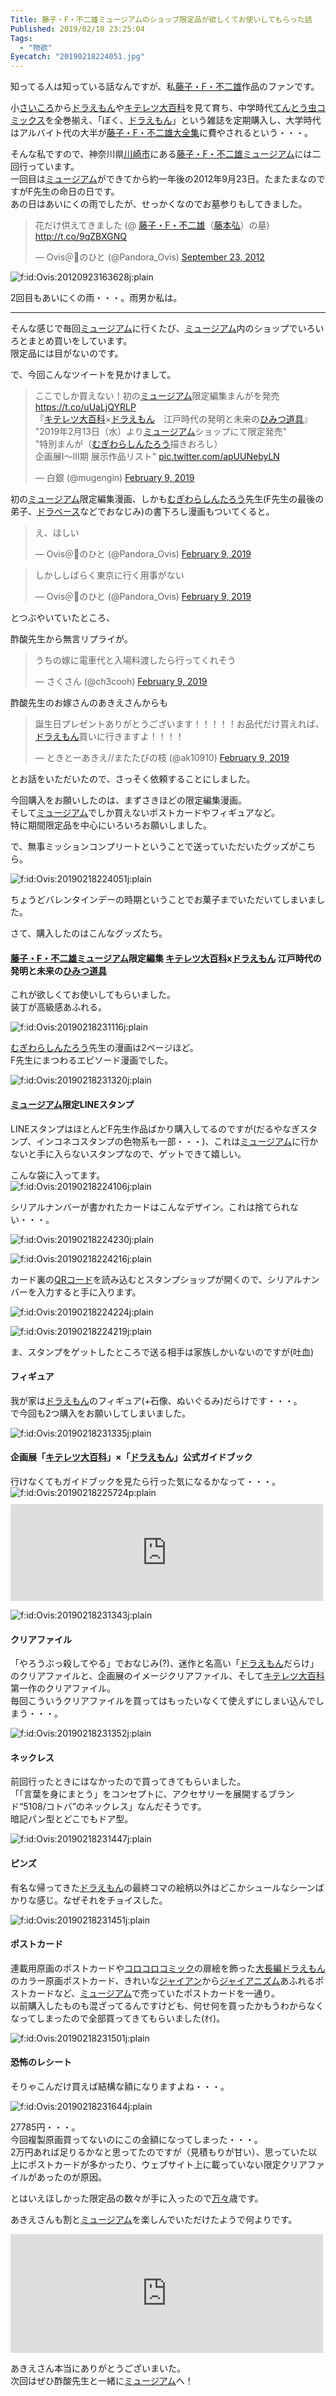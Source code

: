 ```yaml
---
Title: 藤子・F・不二雄ミュージアムのショップ限定品が欲しくてお使いしてもらった話
Published: 2019/02/18 23:25:04
Tags:
  - "物欲"
Eyecatch: "20190218224051.jpg"
---
```

<p>知ってる人は知っている話なんですが、私<a class="keyword" href="http://d.hatena.ne.jp/keyword/%C6%A3%BB%D2%A1%A6F%A1%A6%C9%D4%C6%F3%CD%BA">藤子・F・不二雄</a>作品のファンです。</p>

<p>小<a class="keyword" href="http://d.hatena.ne.jp/keyword/%A4%B5%A4%A4%A4%B3%A4%ED">さいころ</a>から<a class="keyword" href="http://d.hatena.ne.jp/keyword/%A5%C9%A5%E9%A4%A8%A4%E2%A4%F3">ドラえもん</a>や<a class="keyword" href="http://d.hatena.ne.jp/keyword/%A5%AD%A5%C6%A5%EC%A5%C4%C2%E7%C9%B4%B2%CA">キテレツ大百科</a>を見て育ち、中学時代<a class="keyword" href="http://d.hatena.ne.jp/keyword/%A4%C6%A4%F3%A4%C8%A4%A6%C3%EE%A5%B3%A5%DF%A5%C3%A5%AF%A5%B9">てんとう虫コミックス</a>を全巻揃え、「ぼく、<a class="keyword" href="http://d.hatena.ne.jp/keyword/%A5%C9%A5%E9%A4%A8%A4%E2%A4%F3">ドラえもん</a>」という雑誌を定期購入し、大学時代はアルバイト代の大半が<a class="keyword" href="http://d.hatena.ne.jp/keyword/%C6%A3%BB%D2%A1%A6F%A1%A6%C9%D4%C6%F3%CD%BA%C2%E7%C1%B4%BD%B8">藤子・F・不二雄大全集</a>に費やされるという・・・。</p>

<p>そんな私ですので、神奈川県<a class="keyword" href="http://d.hatena.ne.jp/keyword/%C0%EE%BA%EA%BB%D4">川崎市</a>にある<a class="keyword" href="http://d.hatena.ne.jp/keyword/%C6%A3%BB%D2%A1%A6F%A1%A6%C9%D4%C6%F3%CD%BA%A5%DF%A5%E5%A1%BC%A5%B8%A5%A2%A5%E0">藤子・F・不二雄ミュージアム</a>には二回行っています。<br/>
一回目は<a class="keyword" href="http://d.hatena.ne.jp/keyword/%A5%DF%A5%E5%A1%BC%A5%B8%A5%A2%A5%E0">ミュージアム</a>ができてから約一年後の2012年9月23日。たまたまなのですがF先生の命日の日です。<br/>
あの日はあいにくの雨でしたが、せっかくなのでお墓参りもしてきました。</p>

<p><blockquote class="twitter-tweet" data-lang="HASH(0xd554618)"><p lang="ja" dir="ltr">花だけ供えてきました (@ <a class="keyword" href="http://d.hatena.ne.jp/keyword/%C6%A3%BB%D2%A1%A6F%A1%A6%C9%D4%C6%F3%CD%BA">藤子・F・不二雄</a>（<a class="keyword" href="http://d.hatena.ne.jp/keyword/%C6%A3%CB%DC%B9%B0">藤本弘</a>）の墓) <a href="http://t.co/9qZBXGNQ">http://t.co/9qZBXGNQ</a></p>&mdash; Ovis＠🐑のひと (@Pandora_Ovis) <a href="https://twitter.com/Pandora_Ovis/status/249784041853812736?ref_src=twsrc%5Etfw">September 23, 2012</a></blockquote><script async src="https://platform.twitter.com/widgets.js" charset="utf-8"></script></p>

<p><span itemscope itemtype="http://schema.org/Photograph"><img src="20120923163628.jpg" alt="f:id:Ovis:20120923163628j:plain" title="f:id:Ovis:20120923163628j:plain" class="hatena-fotolife" itemprop="image"></span></p>

<p>2回目もあいにくの雨・・・。雨男か私は。</p>

***

<p>そんな感じで毎回<a class="keyword" href="http://d.hatena.ne.jp/keyword/%A5%DF%A5%E5%A1%BC%A5%B8%A5%A2%A5%E0">ミュージアム</a>に行くたび、<a class="keyword" href="http://d.hatena.ne.jp/keyword/%A5%DF%A5%E5%A1%BC%A5%B8%A5%A2%A5%E0">ミュージアム</a>内のショップでいろいろとまとめ買いをしています。<br/>
限定品には目がないのです。</p>

<p>で、今回こんなツイートを見かけまして。</p>

<p><blockquote class="twitter-tweet" data-lang="HASH(0xdb106b8)"><p lang="ja" dir="ltr">ここでしか買えない！初の<a class="keyword" href="http://d.hatena.ne.jp/keyword/%A5%DF%A5%E5%A1%BC%A5%B8%A5%A2%A5%E0">ミュージアム</a>限定編集まんがを発売<a href="https://t.co/uUaLjQYRLP">https://t.co/uUaLjQYRLP</a><br>『<a class="keyword" href="http://d.hatena.ne.jp/keyword/%A5%AD%A5%C6%A5%EC%A5%C4%C2%E7%C9%B4%B2%CA">キテレツ大百科</a>×<a class="keyword" href="http://d.hatena.ne.jp/keyword/%A5%C9%A5%E9%A4%A8%A4%E2%A4%F3">ドラえもん</a>　江戸時代の発明と未来の<a class="keyword" href="http://d.hatena.ne.jp/keyword/%A4%D2%A4%DF%A4%C4%C6%BB%B6%F1">ひみつ道具</a>』<br>&quot;2019年2月13日（水）より<a class="keyword" href="http://d.hatena.ne.jp/keyword/%A5%DF%A5%E5%A1%BC%A5%B8%A5%A2%A5%E0">ミュージアム</a>ショップにて限定発売&quot;<br>&quot;特別まんが（<a class="keyword" href="http://d.hatena.ne.jp/keyword/%A4%E0%A4%AE%A4%EF%A4%E9%A4%B7%A4%F3%A4%BF%A4%ED%A4%A6">むぎわらしんたろう</a>描きおろし）<br>企画展Ⅰ～Ⅲ期 展示作品リスト&quot; <a href="https://t.co/apUUNebyLN">pic.twitter.com/apUUNebyLN</a></p>&mdash; 白銀 (@mugengin) <a href="https://twitter.com/mugengin/status/1094065113932263424?ref_src=twsrc%5Etfw">February 9, 2019</a></blockquote><script async src="https://platform.twitter.com/widgets.js" charset="utf-8"></script></p>

<p>初の<a class="keyword" href="http://d.hatena.ne.jp/keyword/%A5%DF%A5%E5%A1%BC%A5%B8%A5%A2%A5%E0">ミュージアム</a>限定編集漫画、しかも<a class="keyword" href="http://d.hatena.ne.jp/keyword/%A4%E0%A4%AE%A4%EF%A4%E9%A4%B7%A4%F3%A4%BF%A4%ED%A4%A6">むぎわらしんたろう</a>先生(F先生の最後の弟子、<a class="keyword" href="http://d.hatena.ne.jp/keyword/%A5%C9%A5%E9%A5%D9%A1%BC%A5%B9">ドラベース</a>などでおなじみ)の書下ろし漫画もついてくると。</p>

<p><blockquote class="twitter-tweet" data-lang="HASH(0xe3975e0)"><p lang="ja" dir="ltr">え、ほしい</p>&mdash; Ovis＠🐑のひと (@Pandora_Ovis) <a href="https://twitter.com/Pandora_Ovis/status/1094080882074218496?ref_src=twsrc%5Etfw">February 9, 2019</a></blockquote><script async src="https://platform.twitter.com/widgets.js" charset="utf-8"></script></p>

<p><blockquote class="twitter-tweet" data-lang="HASH(0xdde77b8)"><p lang="ja" dir="ltr">しかししばらく東京に行く用事がない</p>&mdash; Ovis＠🐑のひと (@Pandora_Ovis) <a href="https://twitter.com/Pandora_Ovis/status/1094080955860414464?ref_src=twsrc%5Etfw">February 9, 2019</a></blockquote><script async src="https://platform.twitter.com/widgets.js" charset="utf-8"></script></p>

<p>とつぶやいていたところ、</p>

<p>酢酸先生から無言リプライが。<br/>
<blockquote class="twitter-tweet" data-lang="HASH(0xe11cad8)"><p lang="ja" dir="ltr">うちの嫁に電車代と入場料渡したら行ってくれそう</p>&mdash; さくさん (@ch3cooh) <a href="https://twitter.com/ch3cooh/status/1094094842005577728?ref_src=twsrc%5Etfw">February 9, 2019</a></blockquote><script async src="https://platform.twitter.com/widgets.js" charset="utf-8"></script></p>

<p>酢酸先生のお嫁さんのあきえさんからも</p>

<p><blockquote class="twitter-tweet" data-lang="HASH(0xe9ee980)"><p lang="ja" dir="ltr">誕生日プレゼントありがとうございます！！！！！お品代だけ貰えれば、<a class="keyword" href="http://d.hatena.ne.jp/keyword/%A5%C9%A5%E9%A4%A8%A4%E2%A4%F3">ドラえもん</a>買いに行きますよ！！！！</p>&mdash; ときとーあきえ//またたびの枝 (@ak10910) <a href="https://twitter.com/ak10910/status/1094226985125990400?ref_src=twsrc%5Etfw">February 9, 2019</a></blockquote><script async src="https://platform.twitter.com/widgets.js" charset="utf-8"></script></p>

<p>とお話をいただいたので、さっそく依頼することにしました。</p>

<p>今回購入をお願いしたのは、まずさきほどの限定編集漫画。<br/>
そして<a class="keyword" href="http://d.hatena.ne.jp/keyword/%A5%DF%A5%E5%A1%BC%A5%B8%A5%A2%A5%E0">ミュージアム</a>でしか買えないポストカードやフィギュアなど。<br/>
特に期間限定品を中心にいろいろお願いしました。</p>

<p>で、無事ミッションコンプリートということで送っていただいたグッズがこちら。</p>

<p><span itemscope itemtype="http://schema.org/Photograph"><img src="20190218224051.jpg" alt="f:id:Ovis:20190218224051j:plain" title="f:id:Ovis:20190218224051j:plain" class="hatena-fotolife" itemprop="image"></span></p>

<p>ちょうどバレンタインデーの時期ということでお菓子までいただいてしまいました。</p>

<p>さて、購入したのはこんなグッズたち。</p>

<h4><a class="keyword" href="http://d.hatena.ne.jp/keyword/%C6%A3%BB%D2%A1%A6F%A1%A6%C9%D4%C6%F3%CD%BA%A5%DF%A5%E5%A1%BC%A5%B8%A5%A2%A5%E0">藤子・F・不二雄ミュージアム</a>限定編集 <a class="keyword" href="http://d.hatena.ne.jp/keyword/%A5%AD%A5%C6%A5%EC%A5%C4%C2%E7%C9%B4%B2%CA">キテレツ大百科</a>x<a class="keyword" href="http://d.hatena.ne.jp/keyword/%A5%C9%A5%E9%A4%A8%A4%E2%A4%F3">ドラえもん</a> 江戸時代の発明と未来の<a class="keyword" href="http://d.hatena.ne.jp/keyword/%A4%D2%A4%DF%A4%C4%C6%BB%B6%F1">ひみつ道具</a></h4>

<p>これが欲しくてお使いしてもらいました。<br/>
装丁が高級感あふれる。</p>

<p><span itemscope itemtype="http://schema.org/Photograph"><img src="20190218231116.jpg" alt="f:id:Ovis:20190218231116j:plain" title="f:id:Ovis:20190218231116j:plain" class="hatena-fotolife" itemprop="image"></span></p>

<p><a class="keyword" href="http://d.hatena.ne.jp/keyword/%A4%E0%A4%AE%A4%EF%A4%E9%A4%B7%A4%F3%A4%BF%A4%ED%A4%A6">むぎわらしんたろう</a>先生の漫画は2ページほど。<br/>
F先生にまつわるエピソード漫画でした。</p>

<p><span itemscope itemtype="http://schema.org/Photograph"><img src="20190218231320.jpg" alt="f:id:Ovis:20190218231320j:plain" title="f:id:Ovis:20190218231320j:plain" class="hatena-fotolife" itemprop="image"></span></p>

<h4><a class="keyword" href="http://d.hatena.ne.jp/keyword/%A5%DF%A5%E5%A1%BC%A5%B8%A5%A2%A5%E0">ミュージアム</a>限定LINEスタンプ</h4>

<p>LINEスタンプはほとんどF先生作品ばかり購入してるのですが(だるやなぎスタンプ、インコネコスタンプの色物系も一部・・・)、これは<a class="keyword" href="http://d.hatena.ne.jp/keyword/%A5%DF%A5%E5%A1%BC%A5%B8%A5%A2%A5%E0">ミュージアム</a>に行かないと手に入らないスタンプなので、ゲットできて嬉しい。</p>

<p>こんな袋に入ってます。<br/>
<span itemscope itemtype="http://schema.org/Photograph"><img src="20190218224106.jpg" alt="f:id:Ovis:20190218224106j:plain" title="f:id:Ovis:20190218224106j:plain" class="hatena-fotolife" itemprop="image"></span></p>

<p>シリアルナンバーが書かれたカードはこんなデザイン。これは捨てられない・・・。</p>

<p><span itemscope itemtype="http://schema.org/Photograph"><img src="20190218224230.jpg" alt="f:id:Ovis:20190218224230j:plain" title="f:id:Ovis:20190218224230j:plain" class="hatena-fotolife" itemprop="image"></span></p>

<p><span itemscope itemtype="http://schema.org/Photograph"><img src="20190218224216.jpg" alt="f:id:Ovis:20190218224216j:plain" title="f:id:Ovis:20190218224216j:plain" class="hatena-fotolife" itemprop="image"></span></p>

<p>カード裏の<a class="keyword" href="http://d.hatena.ne.jp/keyword/QR%A5%B3%A1%BC%A5%C9">QRコード</a>を読み込むとスタンプショップが開くので、シリアルナンバーを入力すると手に入ります。</p>

<p><span itemscope itemtype="http://schema.org/Photograph"><img src="20190218224224.jpg" alt="f:id:Ovis:20190218224224j:plain" title="f:id:Ovis:20190218224224j:plain" class="hatena-fotolife" itemprop="image"></span></p>

<p><span itemscope itemtype="http://schema.org/Photograph"><img src="20190218224219.jpg" alt="f:id:Ovis:20190218224219j:plain" title="f:id:Ovis:20190218224219j:plain" class="hatena-fotolife" itemprop="image"></span></p>

<p>ま、スタンプをゲットしたところで送る相手は家族しかいないのですが(吐血)</p>

<h4>フィギュア</h4>

<p>我が家は<a class="keyword" href="http://d.hatena.ne.jp/keyword/%A5%C9%A5%E9%A4%A8%A4%E2%A4%F3">ドラえもん</a>のフィギュア(+石像、ぬいぐるみ)だらけです・・・。<br/>
で今回も2つ購入をお願いしてしまいました。</p>

<p><span itemscope itemtype="http://schema.org/Photograph"><img src="20190218231335.jpg" alt="f:id:Ovis:20190218231335j:plain" title="f:id:Ovis:20190218231335j:plain" class="hatena-fotolife" itemprop="image"></span></p>

<h4>企画展「<a class="keyword" href="http://d.hatena.ne.jp/keyword/%A5%AD%A5%C6%A5%EC%A5%C4%C2%E7%C9%B4%B2%CA">キテレツ大百科</a>」×「<a class="keyword" href="http://d.hatena.ne.jp/keyword/%A5%C9%A5%E9%A4%A8%A4%E2%A4%F3">ドラえもん</a>」公式ガイドブック</h4>

<p>行けなくてもガイドブックを見たら行った気になるかなって・・・。<br/>
<span itemscope itemtype="http://schema.org/Photograph"><img src="20190218225724.png" alt="f:id:Ovis:20190218225724p:plain" title="f:id:Ovis:20190218225724p:plain" class="hatena-fotolife" itemprop="image"></span>
<iframe src="https://hatenablog-parts.com/embed?url=http%3A%2F%2Ffujiko-museum.com%2Fexhibition%2F" title="ミュージアム企画展 ｜ 川崎市 藤子・F・不二雄ミュージアム" class="embed-card embed-webcard" scrolling="no" frameborder="0" style="display: block; width: 100%; height: 155px; max-width: 500px; margin: 10px 0px;"></iframe></p>

<p><span itemscope itemtype="http://schema.org/Photograph"><img src="20190218231343.jpg" alt="f:id:Ovis:20190218231343j:plain" title="f:id:Ovis:20190218231343j:plain" class="hatena-fotolife" itemprop="image"></span></p>

<h4>クリアファイル</h4>

<p>「やろうぶっ殺してやる」でおなじみ(?)、迷作と名高い「<a class="keyword" href="http://d.hatena.ne.jp/keyword/%A5%C9%A5%E9%A4%A8%A4%E2%A4%F3">ドラえもん</a>だらけ」のクリアファイルと、企画展のイメージクリアファイル、そして<a class="keyword" href="http://d.hatena.ne.jp/keyword/%A5%AD%A5%C6%A5%EC%A5%C4%C2%E7%C9%B4%B2%CA">キテレツ大百科</a>第一作のクリアファイル。<br/>
毎回こういうクリアファイルを買ってはもったいなくて使えずにしまい込んでしまう・・・。</p>

<p><span itemscope itemtype="http://schema.org/Photograph"><img src="20190218231352.jpg" alt="f:id:Ovis:20190218231352j:plain" title="f:id:Ovis:20190218231352j:plain" class="hatena-fotolife" itemprop="image"></span></p>

<h4>ネックレス</h4>

<p>前回行ったときにはなかったので買ってきてもらいました。<br/>
「「言葉を身にまとう」をコンセプトに、アクセサリーを展開するブランド“5108/コトバ”のネックレス」なんだそうです。<br/>
暗記パン型とどこでもドア型。</p>

<p><span itemscope itemtype="http://schema.org/Photograph"><img src="20190218231447.jpg" alt="f:id:Ovis:20190218231447j:plain" title="f:id:Ovis:20190218231447j:plain" class="hatena-fotolife" itemprop="image"></span></p>

<h4>ピンズ</h4>

<p>有名な帰ってきた<a class="keyword" href="http://d.hatena.ne.jp/keyword/%A5%C9%A5%E9%A4%A8%A4%E2%A4%F3">ドラえもん</a>の最終コマの絵柄以外はどこかシュールなシーンばかりな感じ。なぜそれをチョイスした。</p>

<p><span itemscope itemtype="http://schema.org/Photograph"><img src="20190218231451.jpg" alt="f:id:Ovis:20190218231451j:plain" title="f:id:Ovis:20190218231451j:plain" class="hatena-fotolife" itemprop="image"></span></p>

<h4>ポストカード</h4>

<p>連載用原画のポストカードや<a class="keyword" href="http://d.hatena.ne.jp/keyword/%A5%B3%A5%ED%A5%B3%A5%ED%A5%B3%A5%DF%A5%C3%A5%AF">コロコロコミック</a>の扉絵を飾った<a class="keyword" href="http://d.hatena.ne.jp/keyword/%C2%E7%C4%B9%CA%D4%A5%C9%A5%E9%A4%A8%A4%E2%A4%F3">大長編ドラえもん</a>のカラー原画ポストカード、きれいな<a class="keyword" href="http://d.hatena.ne.jp/keyword/%A5%B8%A5%E3%A5%A4%A5%A2%A5%F3">ジャイアン</a>から<a class="keyword" href="http://d.hatena.ne.jp/keyword/%A5%B8%A5%E3%A5%A4%A5%A2%A5%CB%A5%BA%A5%E0">ジャイアニズム</a>あふれるポストカードなど、<a class="keyword" href="http://d.hatena.ne.jp/keyword/%A5%DF%A5%E5%A1%BC%A5%B8%A5%A2%A5%E0">ミュージアム</a>で売っていたポストカードを一通り。<br/>
以前購入したものも混ざってるんですけども、何せ何を買ったかもうわからなくなってしまったので全部買ってきてもらいました(ｵｲ)。</p>

<p><span itemscope itemtype="http://schema.org/Photograph"><img src="20190218231501.jpg" alt="f:id:Ovis:20190218231501j:plain" title="f:id:Ovis:20190218231501j:plain" class="hatena-fotolife" itemprop="image"></span></p>

<h4>恐怖のレシート</h4>

<p>そりゃこんだけ買えば結構な額になりますよね・・・。</p>

<p><span itemscope itemtype="http://schema.org/Photograph"><img src="20190218231644.jpg" alt="f:id:Ovis:20190218231644j:plain" title="f:id:Ovis:20190218231644j:plain" class="hatena-fotolife" itemprop="image"></span></p>

<p>27785円・・・。<br/>
今回複製原画買ってないのにこの金額になってしまった・・・。<br/>
2万円あれば足りるかなと思ってたのですが（見積もりが甘い）、思っていた以上にポストカードが多かったり、ウェブサイト上に載っていない限定クリアファイルがあったのが原因。</p>

<p>とはいえほしかった限定品の数々が手に入ったので<a class="keyword" href="http://d.hatena.ne.jp/keyword/%CB%FC%A1%B9">万々</a>歳です。</p>

<p>あきえさんも割と<a class="keyword" href="http://d.hatena.ne.jp/keyword/%A5%DF%A5%E5%A1%BC%A5%B8%A5%A2%A5%E0">ミュージアム</a>を楽しんでいただけたようで何よりです。</p>

<p><iframe src="https://hatenablog-parts.com/embed?url=https%3A%2F%2Fblog.akienote.com%2Fentry%2F20190218%2F1550494880" title="川崎市 藤子・F・不二雄ミュージアムへ行ってきた！ - アキエノート" class="embed-card embed-blogcard" scrolling="no" frameborder="0" style="display: block; width: 100%; height: 190px; max-width: 500px; margin: 10px 0px;"></iframe></p>

<p>あきえさん本当にありがとうございまいた。<br/>
次回はぜひ酢酸先生と一緒に<a class="keyword" href="http://d.hatena.ne.jp/keyword/%A5%DF%A5%E5%A1%BC%A5%B8%A5%A2%A5%E0">ミュージアム</a>へ！</p>
